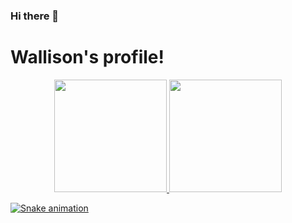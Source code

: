 ### Hi there 👋

<h1> Wallison's profile!</h1>

<div align="center">
  <a href="https://github.com/wallison-bruno">
  <img height="180em" src="https://github-readme-stats.vercel.app/api?username=wallison-bruno&show_icons=true&theme=dark&include_all_commits=true&count_private=true"/>
  <img height="180em" src="https://github-readme-stats.vercel.app/api/top-langs/?username=wallison-bruno&layout=compact&langs_count=7&theme=dark"/>
</div>

  ![Snake animation](https://github.com/wallison-bruno/wallison-bruno/blob/output/github-contribution-grid-snake.svg)
